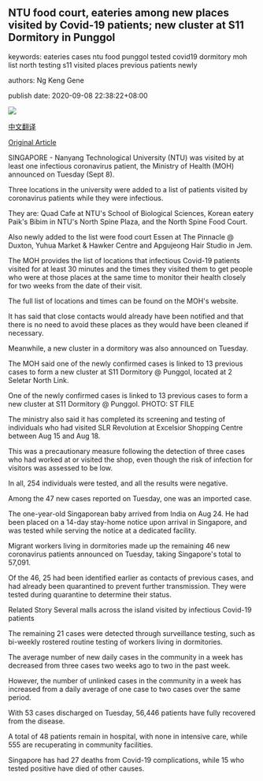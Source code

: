 ## NTU food court, eateries among new places visited by Covid-19 patients; new cluster at S11 Dormitory in Punggol

keywords: eateries cases ntu food punggol tested covid19 dormitory moh list north testing s11 visited places previous patients newly

authors: Ng Keng Gene

publish date: 2020-09-08 22:38:22+08:00

![](https://www.straitstimes.com/sites/default/files/styles/x_large/public/articles/2020/09/08/ctntu0908.jpg?itok=RSdHgAIq)

[中文翻译](NTU%20food%20court%2C%20eateries%20among%20new%20places%20visited%20by%20Covid-19%20patients%3B%20new%20cluster%20at%20S11%20Dormitory%20in%20Punggol_zh.md)

[Original Article](https://www.straitstimes.com/singapore/ntu-food-court-eateries-among-new-places-visited-by-covid-19-patients-new-cluster-at-s11)

SINGAPORE - Nanyang Technological University (NTU) was visited by at least one infectious coronavirus patient, the Ministry of Health (MOH) announced on Tuesday (Sept 8).

Three locations in the university were added to a list of patients visited by coronavirus patients while they were infectious.

They are: Quad Cafe at NTU's School of Biological Sciences, Korean eatery Paik's Bibim in NTU's North Spine Plaza, and the North Spine Food Court.

Also newly added to the list were food court Essen at The Pinnacle @ Duxton, Yuhua Market & Hawker Centre and Apgujeong Hair Studio in Jem.

The MOH provides the list of locations that infectious Covid-19 patients visited for at least 30 minutes and the times they visited them to get people who were at those places at the same time to monitor their health closely for two weeks from the date of their visit.

The full list of locations and times can be found on the MOH's website.

It has said that close contacts would already have been notified and that there is no need to avoid these places as they would have been cleaned if necessary.

Meanwhile, a new cluster in a dormitory was also announced on Tuesday.

The MOH said one of the newly confirmed cases is linked to 13 previous cases to form a new cluster at S11 Dormitory @ Punggol, located at 2 Seletar North Link.



One of the newly confirmed cases is linked to 13 previous cases to form a new cluster at S11 Dormitory @ Punggol. PHOTO: ST FILE



The ministry also said it has completed its screening and testing of individuals who had visited SLR Revolution at Excelsior Shopping Centre between Aug 15 and Aug 18.

This was a precautionary measure following the detection of three cases who had worked at or visited the shop, even though the risk of infection for visitors was assessed to be low.

In all, 254 individuals were tested, and all the results were negative.

Among the 47 new cases reported on Tuesday, one was an imported case.

The one-year-old Singaporean baby arrived from India on Aug 24. He had been placed on a 14-day stay-home notice upon arrival in Singapore, and was tested while serving the notice at a dedicated facility.

Migrant workers living in dormitories made up the remaining 46 new coronavirus patients announced on Tuesday, taking Singapore's total to 57,091.

Of the 46, 25 had been identified earlier as contacts of previous cases, and had already been quarantined to prevent further transmission. They were tested during quarantine to determine their status.

Related Story Several malls across the island visited by infectious Covid-19 patients

The remaining 21 cases were detected through surveillance testing, such as bi-weekly rostered routine testing of workers living in dormitories.

The average number of new daily cases in the community in a week has decreased from three cases two weeks ago to two in the past week.

However, the number of unlinked cases in the community in a week has increased from a daily average of one case to two cases over the same period.

With 53 cases discharged on Tuesday, 56,446 patients have fully recovered from the disease.

A total of 48 patients remain in hospital, with none in intensive care, while 555 are recuperating in community facilities.

Singapore has had 27 deaths from Covid-19 complications, while 15 who tested positive have died of other causes.